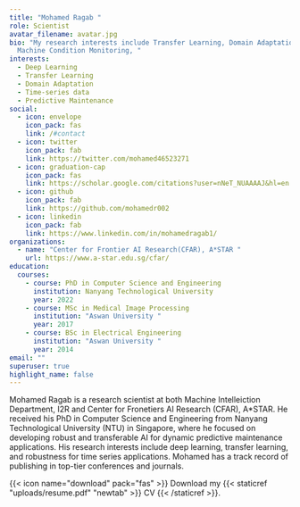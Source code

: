 ```yaml
---
title: "Mohamed Ragab "
role: Scientist 
avatar_filename: avatar.jpg
bio: "My research interests include Transfer Learning, Domain Adaptation,
  Machine Condition Monitoring, "
interests:
  - Deep Learning
  - Transfer Learning
  - Domain Adaptation
  - Time-series data
  - Predictive Maintenance
social:
  - icon: envelope
    icon_pack: fas
    link: /#contact
  - icon: twitter
    icon_pack: fab
    link: https://twitter.com/mohamed46523271
  - icon: graduation-cap
    icon_pack: fas
    link: https://scholar.google.com/citations?user=nNeT_NUAAAAJ&hl=en
  - icon: github
    icon_pack: fab
    link: https://github.com/mohamedr002
  - icon: linkedin
    icon_pack: fab
    link: https://www.linkedin.com/in/mohamedragab1/
organizations:
  - name: "Center for Frontier AI Research(CFAR), A*STAR "
    url: https://www.a-star.edu.sg/cfar/
education:
  courses:
    - course: PhD in Computer Science and Engineering
      institution: Nanyang Technological University
      year: 2022
    - course: MSc in Medical Image Processing
      institution: "Aswan University "
      year: 2017
    - course: BSc in Electrical Engineering
      institution: "Aswan University "
      year: 2014
email: ""
superuser: true
highlight_name: false
---
```

<!--StartFragment-->

Mohamed Ragab is a research scientist at both Machine Intelleiction Department, I2R and Center for Fronetiers AI Research (CFAR), A*STAR.   He received his PhD in Computer Science and Engineering from Nanyang Technological University (NTU) in Singapore, where he focused on developing robust and transferable AI for dynamic predictive maintenance applications. His research interests include deep learning, transfer learning, and robustness for time series applications. Mohamed has a track record of publishing in top-tier conferences and journals. 
<!--EndFragment-->

{{< icon name="download" pack="fas" >}} Download my {{< staticref "uploads/resume.pdf" "newtab" >}} CV {{< /staticref >}}.
